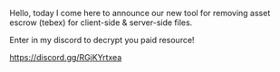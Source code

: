 Hello, today I come here to announce our new tool for removing asset escrow (tebex) for client-side & server-side files.

Enter in my discord to decrypt you paid resource!

https://discord.gg/RGjKYrtxea
